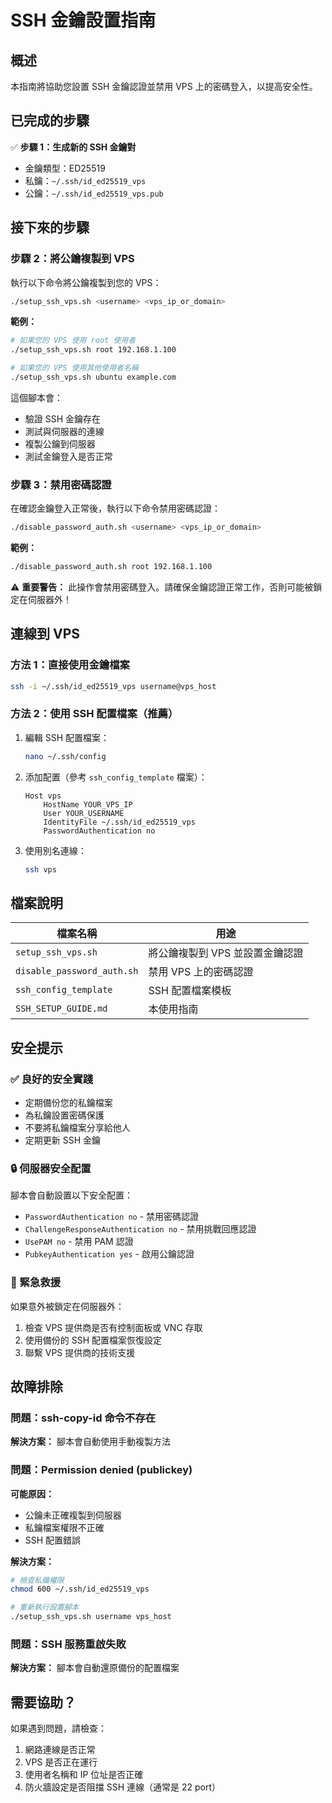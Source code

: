 # SSH 金鑰設置指南

## 概述
本指南將協助您設置 SSH 金鑰認證並禁用 VPS 上的密碼登入，以提高安全性。

## 已完成的步驟
✅ **步驟 1：生成新的 SSH 金鑰對**
- 金鑰類型：ED25519
- 私鑰：`~/.ssh/id_ed25519_vps`
- 公鑰：`~/.ssh/id_ed25519_vps.pub`

## 接下來的步驟

### 步驟 2：將公鑰複製到 VPS
執行以下命令將公鑰複製到您的 VPS：

```bash
./setup_ssh_vps.sh <username> <vps_ip_or_domain>
```

**範例：**
```bash
# 如果您的 VPS 使用 root 使用者
./setup_ssh_vps.sh root 192.168.1.100

# 如果您的 VPS 使用其他使用者名稱
./setup_ssh_vps.sh ubuntu example.com
```

這個腳本會：
- 驗證 SSH 金鑰存在
- 測試與伺服器的連線
- 複製公鑰到伺服器
- 測試金鑰登入是否正常

### 步驟 3：禁用密碼認證
在確認金鑰登入正常後，執行以下命令禁用密碼認證：

```bash
./disable_password_auth.sh <username> <vps_ip_or_domain>
```

**範例：**
```bash
./disable_password_auth.sh root 192.168.1.100
```

⚠️ **重要警告：** 此操作會禁用密碼登入。請確保金鑰認證正常工作，否則可能被鎖定在伺服器外！

## 連線到 VPS

### 方法 1：直接使用金鑰檔案
```bash
ssh -i ~/.ssh/id_ed25519_vps username@vps_host
```

### 方法 2：使用 SSH 配置檔案（推薦）
1. 編輯 SSH 配置檔案：
   ```bash
   nano ~/.ssh/config
   ```

2. 添加配置（參考 `ssh_config_template` 檔案）：
   ```
   Host vps
       HostName YOUR_VPS_IP
       User YOUR_USERNAME
       IdentityFile ~/.ssh/id_ed25519_vps
       PasswordAuthentication no
   ```

3. 使用別名連線：
   ```bash
   ssh vps
   ```

## 檔案說明

| 檔案名稱 | 用途 |
|---------|------|
| `setup_ssh_vps.sh` | 將公鑰複製到 VPS 並設置金鑰認證 |
| `disable_password_auth.sh` | 禁用 VPS 上的密碼認證 |
| `ssh_config_template` | SSH 配置檔案模板 |
| `SSH_SETUP_GUIDE.md` | 本使用指南 |

## 安全提示

### ✅ 良好的安全實踐
- 定期備份您的私鑰檔案
- 為私鑰設置密碼保護
- 不要將私鑰檔案分享給他人
- 定期更新 SSH 金鑰

### 🔒 伺服器安全配置
腳本會自動設置以下安全配置：
- `PasswordAuthentication no` - 禁用密碼認證
- `ChallengeResponseAuthentication no` - 禁用挑戰回應認證
- `UsePAM no` - 禁用 PAM 認證
- `PubkeyAuthentication yes` - 啟用公鑰認證

### 🚨 緊急救援
如果意外被鎖定在伺服器外：
1. 檢查 VPS 提供商是否有控制面板或 VNC 存取
2. 使用備份的 SSH 配置檔案恢復設定
3. 聯繫 VPS 提供商的技術支援

## 故障排除

### 問題：ssh-copy-id 命令不存在
**解決方案：** 腳本會自動使用手動複製方法

### 問題：Permission denied (publickey)
**可能原因：**
- 公鑰未正確複製到伺服器
- 私鑰檔案權限不正確
- SSH 配置錯誤

**解決方案：**
```bash
# 檢查私鑰權限
chmod 600 ~/.ssh/id_ed25519_vps

# 重新執行設置腳本
./setup_ssh_vps.sh username vps_host
```

### 問題：SSH 服務重啟失敗
**解決方案：** 腳本會自動還原備份的配置檔案

## 需要協助？
如果遇到問題，請檢查：
1. 網路連線是否正常
2. VPS 是否正在運行
3. 使用者名稱和 IP 位址是否正確
4. 防火牆設定是否阻擋 SSH 連線（通常是 22 port） 